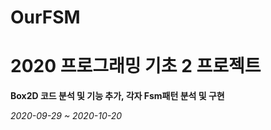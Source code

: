 # OurFSM

# 2020 프로그래밍 기초 2 프로젝트

__Box2D 코드 분석 및 기능 추가, 각자 Fsm패턴 분석 및 구현__


_2020-09-29 ~ 2020-10-20_
